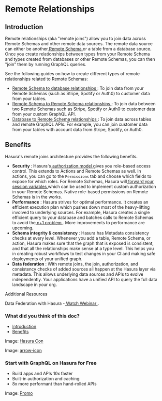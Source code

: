 # Remote Relationships

## Introduction​

Remote relationships (aka "remote joins") allow you to join data across Remote Schemas and other remote data sources.
The remote data source can either be another[ Remote Schema ](https://hasura.io/docs/latest/remote-schemas/overview/)or a table from a database
source. Once you create relationships between types from your Remote Schema and types created from databases or other
Remote Schemas, you can then "join" them by running GraphQL queries.

See the following guides on how to create different types of remote relationships related to Remote Schemas:

- [ Remote Schema to database relationships ](https://hasura.io/docs/latest/remote-schemas/remote-relationships/remote-schema-db-relationships/): To
join data from your Remote Schemas (such as Stripe, Spotify or Auth0) to customer data from your tables.
- [ Remote Schema to Remote Schema relationships ](https://hasura.io/docs/latest/remote-schemas/remote-relationships/remote-schema-relationships/):
To join data between two Remote Schemas such as Stripe, Spotify or Auth0 to customer data from your custom GraphQL
API.
- [ Database to Remote Schema relationships ](https://hasura.io/docs/latest/schema/postgres/remote-relationships/remote-schema-relationships/): To
join data across tables and remote GraphQL APIs. For example, you can join customer data from your tables with account
data from Stripe, Spotify, or Auth0.


## Benefits​

Hasura's remote joins architecture provides the following benefits.

- **Security** : Hasura's[ authorization model ](https://hasura.io/docs/latest/auth/authorization/index/)gives you role-based access control. This
extends to Actions and Remote Schemas as well. In actions, you can go to the `Permissions` tab and choose which fields
to expose for which roles. For Remote Schemas, Hasura will[ forward your session variables ](https://hasura.io/docs/latest/remote-schemas/auth/index/)which can be used to implement custom authorization
in your Remote Schemas. Native role-based permissions on Remote Schemas is in the works.
- **Performance** : Hasura strives for optimal performance. It creates an efficient execution plan which pushes down most
of the heavy-lifting involved to underlying sources. For example, Hasura creates a single efficient query to your
database and batches calls to Remote Schemas to avoid the[ n+1 problem ](https://hasura.io/learn/graphql/intro-graphql/graphql-server/). More improvements to performance are
upcoming.
- **Schema integrity & consistency** : Hasura has Metadata consistency checks at every level. Whenever you add a table,
Remote Schema, or action, Hasura makes sure that the graph that is exposed is consistent, and that all the
relationships make sense at a type level. This helps you in creating robust workflows to test changes in your CI and
making safe deployments of your unified graph.
- **Data federation** : With remote joins, the join, authorization, and consistency checks of added sources all happen at
the Hasura layer via metadata. This allows underlying data sources and APIs to evolve independently. Your applications
have a unified API to query the full data landscape in your org.


Additional Resources

Data Federation with Hasura -[ Watch Webinar ](https://hasura.io/events/webinar/data-federation-hasura-graphql/?pg=docs&plcmt=body&cta=watch-webinar&tech=).

### What did you think of this doc?

- [ Introduction ](https://hasura.io/docs/latest/remote-schemas/remote-relationships/index/#introduction)
- [ Benefits ](https://hasura.io/docs/latest/remote-schemas/remote-relationships/index/#benefits)


Image: [ Hasura Con ](https://res.cloudinary.com/dh8fp23nd/image/upload/v1686154570/hasura-con-2023/has-con-light-date_r2a2ud.png)

Image: [ arrow-icon ](https://res.cloudinary.com/dh8fp23nd/image/upload/v1683723549/main-web/chevron-right_ldbi7d.png)

### Start with GraphQL on Hasura for Free

- Build apps and APIs 10x faster
- Built-in authorization and caching
- 8x more performant than hand-rolled APIs


Image: [ Promo ](https://hasura.io/docs/assets/images/hasura-free-ff60e409244e0ea12b5a3045d1a9096b.png)